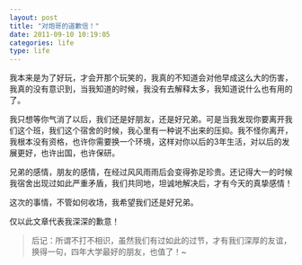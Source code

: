 ```yaml
---
layout: post
title: "对炮哥的道歉信！"
date: 2011-09-10 10:19:05
categories: life
type: life
---
```


我本来是为了好玩，才会开那个玩笑的，我真的不知道会对他早成这么大的伤害，我真的没有意识到，当我知道的时候，我没有去解释太多，我知道说什么也有用的了。

我只想等你气消了以后，我们还是好朋友，还是好兄弟。可是当我发现你要离开我们这个班，我们这个宿舍的时候，我心里有一种说不出来的压抑。我不怪你离开，我根本没有资格，也许你需要换一个环境，这样对你以后的3年生活，对以后的发展更好，也许出国，也许保研。

兄弟的感情，朋友的感情，在经过风风雨雨后会变得弥足珍贵。还记得大一的时候我宿舍出现过如此严重矛盾，我们共同地，坦诚地解决后，才有今天的真挚感情！

这次的事情，不管如何收场，我希望我们还是好兄弟。

仅以此文章代表我深深的歉意！

>后记：所谓不打不相识，虽然我们有过如此的过节，才有我们深厚的友谊，换得一句，四年大学最好的朋友，也值了！~
